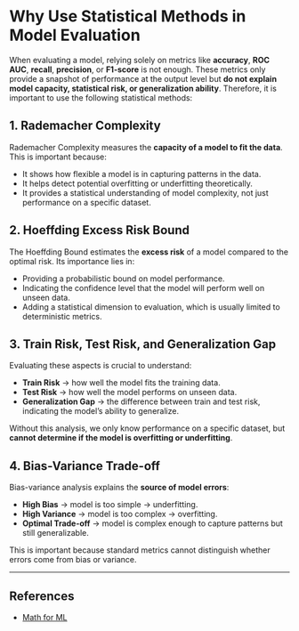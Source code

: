 # Why Use Statistical Methods in Model Evaluation

When evaluating a model, relying solely on metrics like **accuracy**, **ROC AUC**, **recall**, **precision**, or **F1-score** is not enough. These metrics only provide a snapshot of performance at the output level but **do not explain model capacity, statistical risk, or generalization ability**. Therefore, it is important to use the following statistical methods:

## 1. Rademacher Complexity

Rademacher Complexity measures the **capacity of a model to fit the data**. This is important because:

- It shows how flexible a model is in capturing patterns in the data.
- It helps detect potential overfitting or underfitting theoretically.
- It provides a statistical understanding of model complexity, not just performance on a specific dataset.

## 2. Hoeffding Excess Risk Bound

The Hoeffding Bound estimates the **excess risk** of a model compared to the optimal risk. Its importance lies in:

- Providing a probabilistic bound on model performance.
- Indicating the confidence level that the model will perform well on unseen data.
- Adding a statistical dimension to evaluation, which is usually limited to deterministic metrics.

## 3. Train Risk, Test Risk, and Generalization Gap

Evaluating these aspects is crucial to understand:

- **Train Risk** → how well the model fits the training data.
- **Test Risk** → how well the model performs on unseen data.
- **Generalization Gap** → the difference between train and test risk, indicating the model’s ability to generalize.

Without this analysis, we only know performance on a specific dataset, but **cannot determine if the model is overfitting or underfitting**.

## 4. Bias-Variance Trade-off

Bias-variance analysis explains the **source of model errors**:

- **High Bias** → model is too simple → underfitting.
- **High Variance** → model is too complex → overfitting.
- **Optimal Trade-off** → model is complex enough to capture patterns but still generalizable.

This is important because standard metrics cannot distinguish whether errors come from bias or variance.

---

## References

- [Math for ML](https://drive.google.com/file/d/1R3vDKh1nuPJs6NsMfuPAKxjjnSc9wUTP/view?usp=drive_link)  

